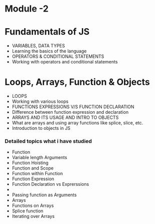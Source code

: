 # Module -2 

# Fundamentals of JS
- VARIABLES, DATA TYPES
- Learning the basics of the language
- OPERATORS & CONDITIONAL STATEMENTS 
- Working with operators and conditional statements 


# Loops, Arrays, Function & Objects
- LOOPS
- Working with various loops
- FUNCTIONS EXPRESSIONS V/S FUNCTION DECLARATION 
- Difference between  function expression and declaration 
- ARRAYS AND ITS USAGE AND INTRO TO OBJECTS
- What are arrays and using array functions like splice, slice, etc.
- Introduction to objects in JS


### Detailed topics what i have studied

- Function 
- Variable length Arguments
- Function Hoisting 
- Function and Scope
- Function within Function
- Function Expression
- Function Declaration vs Exprerssions
- 
- Passing function as Arguments
- Arrays 
- Functions on Arrays 
- Splice function
- Iterating over Arrays 